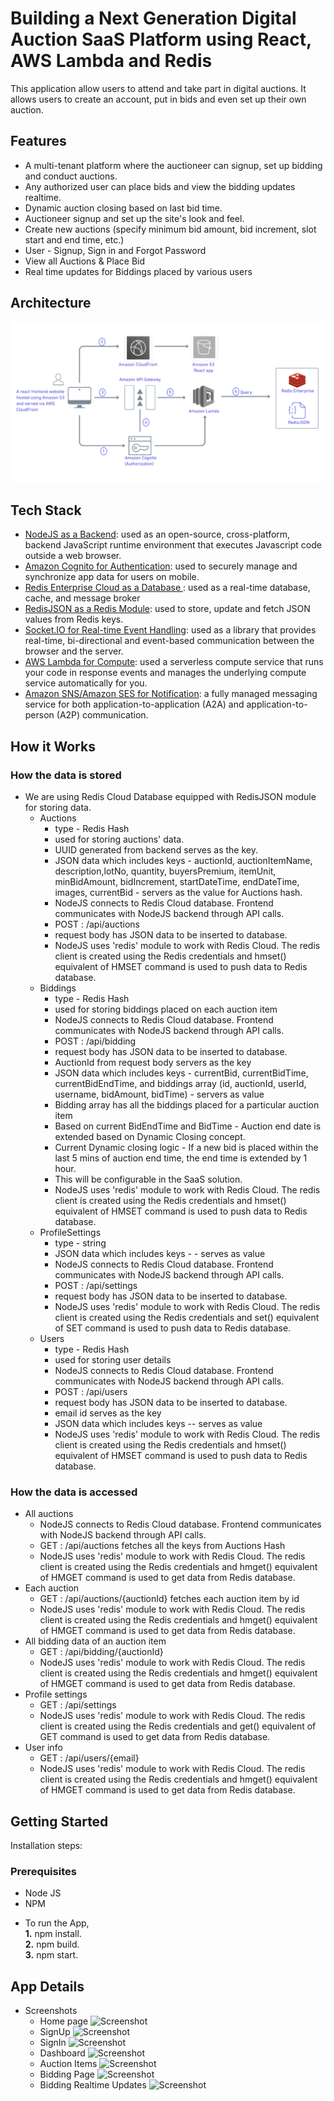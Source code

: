 # Building a Next Generation Digital Auction SaaS Platform using React, AWS Lambda  and Redis

This application allow users to attend and take part in digital auctions. It allows users to create an account, put in bids and even set up their own auction. 

## Features

- A multi-tenant platform where the auctioneer can signup, set up bidding and conduct auctions.
- Any authorized user can place bids and view the bidding updates realtime.
- Dynamic auction closing based on last bid time.
- Auctioneer signup and set up the site's look and feel.
- Create new auctions (specify minimum bid amount, bid increment, slot start and end time, etc.)
- User - Signup, Sign in and Forgot Password
- View all Auctions & Place Bid
- Real time updates for Biddings placed by various users

## Architecture

![My Image](architecture.png)

## Tech Stack


- [NodeJS as a Backend](https://nodejs.org/en/): used as an open-source, cross-platform, backend JavaScript runtime environment that executes Javascript code outside a web browser.
- [Amazon Cognito for Authentication](https://aws.amazon.com/es/cognito/): used to securely manage and synchronize app data for users on mobile.
- [Redis Enterprise Cloud as a Database ](https://redis.com/redis-enterprise-cloud/overview/): used as a real-time database, cache, and message broker
- [RedisJSON as a Redis Module](https://oss.redis.com/redisjson/#:~:text=RedisJSON%20is%20a%20Redis%20module,from%20Redis%20keys%20(documents).&text=Documents%20are%20stored%20as%20binary,fast%20access%20to%20sub%2Delements): used to store, update and fetch JSON values from Redis keys.  
- [Socket.IO for Real-time Event Handling](https://socket.io/docs/v4/): used as a library that provides real-time, bi-directional and event-based communication between the browser and the server. 
- [AWS Lambda for Compute](https://aws.amazon.com/es/lambda/): used a serverless compute service that runs your code in response events and manages the underlying compute service automatically for you.
- [Amazon SNS/Amazon SES for Notification](https://aws.amazon.com/sns/): a fully managed messaging service for both application-to-application (A2A) and application-to-person (A2P) communication.



## How it Works
### How the data is stored
* We are using Redis Cloud Database equipped with RedisJSON module for storing data.
   * Auctions
     * type - Redis Hash 
     * used for storing auctions' data. 
     * UUID generated from backend serves as the key.
     * JSON data which includes keys - auctionId, auctionItemName, description,lotNo, quantity, buyersPremium, itemUnit, minBidAmount, bidIncrement, startDateTime, endDateTime, images, currentBid - servers as the value for Auctions hash.   
     * NodeJS connects to Redis Cloud database. Frontend communicates with NodeJS backend through API calls.
     * POST : /api/auctions
     * request body has JSON data to be inserted to database.
     * NodeJS uses 'redis' module to work with Redis Cloud. The redis client is created using the Redis credentials and hmset() equivalent of HMSET command is used to push data to Redis database.       
   * Biddings
     * type - Redis Hash  
     * used for storing biddings placed on each auction item
     * NodeJS connects to Redis Cloud database. Frontend communicates with NodeJS backend through API calls.
     * POST : /api/bidding
     * request body has JSON data to be inserted to database.
     * AuctionId from request body servers as the key
     * JSON data which includes keys - currentBid, currentBidTime, currentBidEndTime,  and biddings array (id, auctionId, userId, username, bidAmount, bidTime) - servers as value
     * Bidding array has all the biddings placed for a particular auction item
     * Based on current BidEndTime and BidTime - Auction end date is extended based on Dynamic Closing concept. 
     * Current Dynamic closing logic - If a new bid is placed within the last 5 mins of auction end time, the end time is extended by 1 hour.
     * This will be configurable in the SaaS solution.
     * NodeJS uses 'redis' module to work with Redis Cloud. The redis client is created using the Redis credentials and hmset() equivalent of HMSET command is used to push data to Redis database.
   * ProfileSettings
     * type - string
     * JSON data which includes keys - - serves as value 
     * NodeJS connects to Redis Cloud database. Frontend communicates with NodeJS backend through API calls.
     * POST : /api/settings
     * request body has JSON data to be inserted to database.
     * NodeJS uses 'redis' module to work with Redis Cloud. The redis client is created using the Redis credentials and set() equivalent of SET command is used to push data to Redis database.
   * Users
     * type - Redis Hash
     * used for storing user details
     * NodeJS connects to Redis Cloud database. Frontend communicates with NodeJS backend through API calls.
     * POST : /api/users
     * request body has JSON data to be inserted to database.
     * email id serves as the key
     * JSON data which includes keys -- serves as value
     * NodeJS uses 'redis' module to work with Redis Cloud. The redis client is created using the Redis credentials and hmset() equivalent of HMSET command is used to push data to Redis database. 

### How the data is accessed
  * All auctions
      * NodeJS connects to Redis Cloud database. Frontend communicates with NodeJS backend through API calls.
      * GET : /api/auctions fetches all the keys from Auctions Hash
      * NodeJS uses 'redis' module to work with Redis Cloud. The redis client is created using the Redis credentials and hmget() equivalent of HMGET command is used to get data from Redis database.
  * Each auction
      * GET : /api/auctions/{auctionId} fetches each auction item by id
      * NodeJS uses 'redis' module to work with Redis Cloud. The redis client is created using the Redis credentials and hmget() equivalent of HMGET command is used to get data from Redis database.
  * All bidding data of an auction item
      * GET : /api/bidding/{auctionId}
      * NodeJS uses 'redis' module to work with Redis Cloud. The redis client is created using the Redis credentials and hmget() equivalent of HMGET command is used to get data from Redis database.
  * Profile settings
      * GET : /api/settings
      * NodeJS uses 'redis' module to work with Redis Cloud. The redis client is created using the Redis credentials and get() equivalent of GET command is used to get data from Redis database.
  * User info
      * GET : /api/users/{email}
      * NodeJS uses 'redis' module to work with Redis Cloud. The redis client is created using the Redis credentials and hmget() equivalent of HMGET command is used to get data from Redis database.

## Getting Started 

Installation steps:

### Prerequisites

- Node JS
- NPM

* To run the App,<br> 
    **1.** npm install.<br>
    **2.** npm build.<br>
    **3.** npm start.<br>


## App Details

* Screenshots <br>
  * Home page
    ![Screenshot](https://raw.githubusercontent.com/redis-developer/NR-digital-auction-backend/main/screenshots/HomePage.png)
  * SignUp
    ![Screenshot](https://raw.githubusercontent.com/redis-developer/NR-digital-auction-backend/main/screenshots/Signup.png)
  * SignIn
    ![Screenshot](https://raw.githubusercontent.com/redis-developer/NR-digital-auction-backend/main/screenshots/SignIn.png)
  * Dashboard
    ![Screenshot](https://raw.githubusercontent.com/redis-developer/NR-digital-auction-backend/main/screenshots/Dashboard.png)
  * Auction Items
    ![Screenshot](https://raw.githubusercontent.com/redis-developer/NR-digital-auction-backend/main/screenshots/AuctionItems.png)
  * Bidding Page
    ![Screenshot](https://raw.githubusercontent.com/redis-developer/NR-digital-auction-backend/main/screenshots/ItemBiddingPage.png)
  * Bidding Realtime Updates
    ![Screenshot](https://raw.githubusercontent.com/redis-developer/NR-digital-auction-backend/main/screenshots/BiddingRealTimeUpdate.png)
